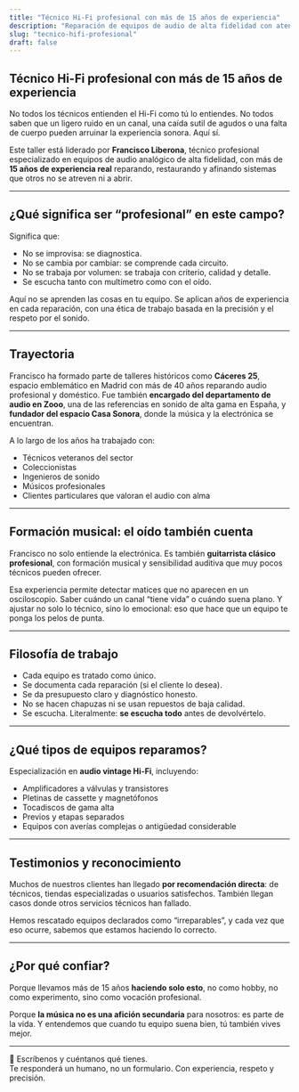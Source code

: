```yaml
---
title: "Técnico Hi-Fi profesional con más de 15 años de experiencia"
description: "Reparación de equipos de audio de alta fidelidad con atención personalizada. Más de 15 años de experiencia en restauración de equipos vintage Hi-Fi. Profesionalidad, precisión y pasión por el sonido."
slug: "tecnico-hifi-profesional"
draft: false
---
```


## Técnico Hi-Fi profesional con más de 15 años de experiencia

No todos los técnicos entienden el Hi-Fi como tú lo entiendes. No todos saben que un ligero ruido en un canal, una caída sutil de agudos o una falta de cuerpo pueden arruinar la experiencia sonora. Aquí sí.

Este taller está liderado por **Francisco Liberona**, técnico profesional especializado en equipos de audio analógico de alta fidelidad, con más de **15 años de experiencia real** reparando, restaurando y afinando sistemas que otros no se atreven ni a abrir.

---

## ¿Qué significa ser “profesional” en este campo?

Significa que:

- No se improvisa: se diagnostica.
- No se cambia por cambiar: se comprende cada circuito.
- No se trabaja por volumen: se trabaja con criterio, calidad y detalle.
- Se escucha tanto con multímetro como con el oído.

Aquí no se aprenden las cosas en tu equipo. Se aplican años de experiencia en cada reparación, con una ética de trabajo basada en la precisión y el respeto por el sonido.

---

## Trayectoria

Francisco ha formado parte de talleres históricos como **Cáceres 25**, espacio emblemático en Madrid con más de 40 años reparando audio profesional y doméstico. Fue también **encargado del departamento de audio en Zooo**, una de las referencias en sonido de alta gama en España, y **fundador del espacio Casa Sonora**, donde la música y la electrónica se encuentran.

A lo largo de los años ha trabajado con:

- Técnicos veteranos del sector
- Coleccionistas
- Ingenieros de sonido
- Músicos profesionales
- Clientes particulares que valoran el audio con alma

---

## Formación musical: el oído también cuenta

Francisco no solo entiende la electrónica. Es también **guitarrista clásico profesional**, con formación musical y sensibilidad auditiva que muy pocos técnicos pueden ofrecer.

Esa experiencia permite detectar matices que no aparecen en un osciloscopio. Saber cuándo un canal “tiene vida” o cuándo suena plano. Y ajustar no solo lo técnico, sino lo emocional: eso que hace que un equipo te ponga los pelos de punta.

---

## Filosofía de trabajo

- Cada equipo es tratado como único.
- Se documenta cada reparación (si el cliente lo desea).
- Se da presupuesto claro y diagnóstico honesto.
- No se hacen chapuzas ni se usan repuestos de baja calidad.
- Se escucha. Literalmente: **se escucha todo** antes de devolvértelo.

---

## ¿Qué tipos de equipos reparamos?

Especialización en **audio vintage Hi-Fi**, incluyendo:

- Amplificadores a válvulas y transistores
- Pletinas de cassette y magnetófonos
- Tocadiscos de gama alta
- Previos y etapas separados
- Equipos con averías complejas o antigüedad considerable

---

## Testimonios y reconocimiento

Muchos de nuestros clientes han llegado **por recomendación directa**: de técnicos, tiendas especializadas o usuarios satisfechos. También llegan casos donde otros servicios técnicos han fallado.

Hemos rescatado equipos declarados como “irreparables”, y cada vez que eso ocurre, sabemos que estamos haciendo lo correcto.

---

## ¿Por qué confiar?

Porque llevamos más de 15 años **haciendo solo esto**, no como hobby, no como experimento, sino como vocación profesional.

Porque **la música no es una afición secundaria** para nosotros: es parte de la vida. Y entendemos que cuando tu equipo suena bien, tú también vives mejor.

---

📩 Escríbenos y cuéntanos qué tienes.  
Te responderá un humano, no un formulario. Con experiencia, respeto y precisión.
